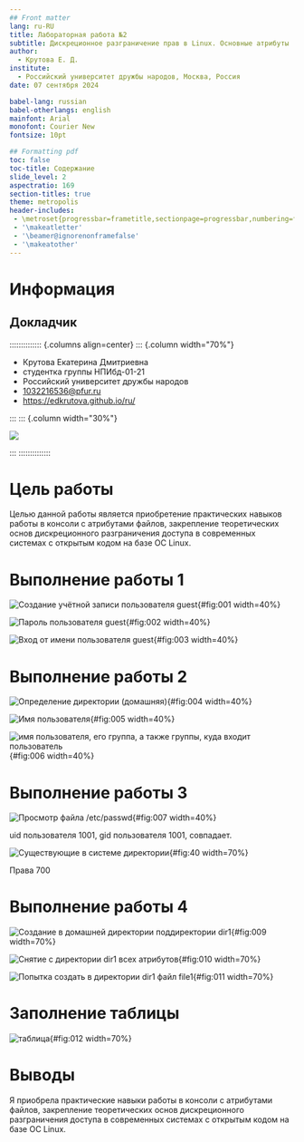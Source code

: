 ```yaml
---
## Front matter
lang: ru-RU
title: Лабораторная работа №2
subtitle: Дискреционное разграничение прав в Linux. Основные атрибуты
author:
  - Крутова Е. Д.
institute:
  - Российский университет дружбы народов, Москва, Россия
date: 07 сентября 2024

babel-lang: russian
babel-otherlangs: english
mainfont: Arial
monofont: Courier New
fontsize: 10pt

## Formatting pdf
toc: false
toc-title: Содержание
slide_level: 2
aspectratio: 169
section-titles: true
theme: metropolis
header-includes:
 - \metroset{progressbar=frametitle,sectionpage=progressbar,numbering=fraction}
 - '\makeatletter'
 - '\beamer@ignorenonframefalse'
 - '\makeatother'
---
```



# Информация

## Докладчик

:::::::::::::: {.columns align=center}
::: {.column width="70%"}

* Крутова Екатерина Дмитриевна
* студентка группы НПИбд-01-21
* Российский университет дружбы народов
* [1032216536@pfur.ru](mailto:1032216536@pfur.ru)
* <https://edkrutova.github.io/ru/>

:::
::: {.column width="30%"}

![](./image/photo.jpg)

:::
::::::::::::::

# Цель работы

Целью данной работы является приобретение практических навыков работы в консоли с атрибутами файлов, закрепление теоретических основ дискреционного разграничения доступа в современных системах с открытым кодом на базе ОС Linux.

# Выполнение работы 1

![Создание учётной записи пользователя guest](image/Screenshot_1.png){#fig:001 width=40%}

![Пароль пользователя guest](image/Screenshot_2.png){#fig:002 width=40%}

![Вход от имени пользователя guest](image/Screenshot_3.png){#fig:003 width=40%}

# Выполнение работы 2

![Определение директории (домашняя)](image/Screenshot_4.png){#fig:004 width=40%}

![Имя пользователя](image/Screenshot_5.png){#fig:005 width=40%}

![имя пользователя, его группа, а также группы, куда входит пользователь](image/Screenshot_6.png){#fig:006 width=40%}

# Выполнение работы 3

![Просмотр файла /etc/passwd](image/Screenshot_7.png){#fig:007 width=40%}

uid пользователя 1001, gid пользователя 1001, совпадает.

![Существующие в системе директории](image/Screenshot_8.png){#fig:40 width=70%}

Права 700

# Выполнение работы 4

![Создание в домашней директории поддиректории dir1](image/Screenshot_10.png){#fig:009 width=70%}

![Снятие с директории dir1 всех атрибутов](image/Screenshot_11.png){#fig:010 width=70%}

![Попытка  создать в директории dir1 файл file1](image/Screenshot_12.png){#fig:011 width=70%}

# Заполнение таблицы

![таблица](image/Screenshot_14.png){#fig:012 width=70%}

# Выводы

Я приобрела практические навыки работы в консоли с атрибутами файлов, закрепление теоретических основ дискреционного разграничения доступа в современных системах с открытым кодом на базе ОС Linux.
